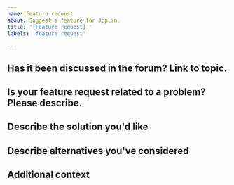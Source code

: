 ```yaml
---
name: Feature request
about: Suggest a feature for Joplin.
title: '[Feature request] '
labels: 'feature request'

---
```



## Has it been discussed in the forum? Link to topic.
<!--
  Feature requests should be discussed in the forum first. https://discourse.joplinapp.org
  Please provide a link to the topic.
-->


## Is your feature request related to a problem? Please describe.
<!-- A clear and concise description of what the problem is. Ex. I'm always frustrated when [...] -->


## Describe the solution you'd like
<!-- A clear and concise description of what you want to happen. -->


## Describe alternatives you've considered
<!-- A clear and concise description of any alternative solutions or features you've considered. -->


## Additional context
<!-- Add any other context or screenshots about the feature request here. -->
